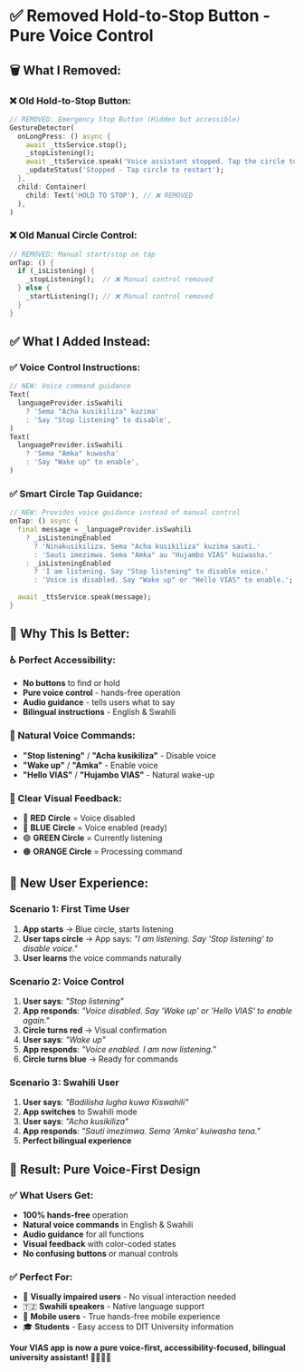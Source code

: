 # ✅ Removed Hold-to-Stop Button - Pure Voice Control

## 🗑️ **What I Removed:**

### **❌ Old Hold-to-Stop Button:**
```dart
// REMOVED: Emergency Stop Button (Hidden but accessible)
GestureDetector(
  onLongPress: () async {
    await _ttsService.stop();
    _stopListening();
    await _ttsService.speak('Voice assistant stopped. Tap the circle to restart.');
    _updateStatus('Stopped - Tap circle to restart');
  },
  child: Container(
    child: Text('HOLD TO STOP'), // ❌ REMOVED
  ),
)
```

### **❌ Old Manual Circle Control:**
```dart
// REMOVED: Manual start/stop on tap
onTap: () {
  if (_isListening) {
    _stopListening();  // ❌ Manual control removed
  } else {
    _startListening(); // ❌ Manual control removed
  }
}
```

## ✅ **What I Added Instead:**

### **✅ Voice Control Instructions:**
```dart
// NEW: Voice command guidance
Text(
  languageProvider.isSwahili 
    ? 'Sema "Acha kusikiliza" kuzima'
    : 'Say "Stop listening" to disable',
)
Text(
  languageProvider.isSwahili 
    ? 'Sema "Amka" kuwasha'
    : 'Say "Wake up" to enable',
)
```

### **✅ Smart Circle Tap Guidance:**
```dart
// NEW: Provides voice guidance instead of manual control
onTap: () async {
  final message = _languageProvider.isSwahili
    ? _isListeningEnabled
      ? 'Ninakusikiliza. Sema "Acha kusikiliza" kuzima sauti.'
      : 'Sauti imezimwa. Sema "Amka" au "Hujambo VIAS" kuiwasha.'
    : _isListeningEnabled
      ? 'I am listening. Say "Stop listening" to disable voice.'
      : 'Voice is disabled. Say "Wake up" or "Hello VIAS" to enable.';
  
  await _ttsService.speak(message);
}
```

## 🎯 **Why This Is Better:**

### **♿ Perfect Accessibility:**
- **No buttons** to find or hold
- **Pure voice control** - hands-free operation
- **Audio guidance** - tells users what to say
- **Bilingual instructions** - English & Swahili

### **🎤 Natural Voice Commands:**
- **"Stop listening"** / **"Acha kusikiliza"** - Disable voice
- **"Wake up"** / **"Amka"** - Enable voice
- **"Hello VIAS"** / **"Hujambo VIAS"** - Natural wake-up

### **🎨 Clear Visual Feedback:**
- 🔴 **RED Circle** = Voice disabled
- 🔵 **BLUE Circle** = Voice enabled (ready)
- 🟢 **GREEN Circle** = Currently listening
- 🟠 **ORANGE Circle** = Processing command

## 🧪 **New User Experience:**

### **Scenario 1: First Time User**
1. **App starts** → Blue circle, starts listening
2. **User taps circle** → App says: *"I am listening. Say 'Stop listening' to disable voice."*
3. **User learns** the voice commands naturally

### **Scenario 2: Voice Control**
1. **User says**: *"Stop listening"*
2. **App responds**: *"Voice disabled. Say 'Wake up' or 'Hello VIAS' to enable again."*
3. **Circle turns red** → Visual confirmation
4. **User says**: *"Wake up"*
5. **App responds**: *"Voice enabled. I am now listening."*
6. **Circle turns blue** → Ready for commands

### **Scenario 3: Swahili User**
1. **User says**: *"Badilisha lugha kuwa Kiswahili"*
2. **App switches** to Swahili mode
3. **User says**: *"Acha kusikiliza"*
4. **App responds**: *"Sauti imezimwa. Sema 'Amka' kuiwasha tena."*
5. **Perfect bilingual experience**

## 🎉 **Result: Pure Voice-First Design**

### **✅ What Users Get:**
- **100% hands-free** operation
- **Natural voice commands** in English & Swahili
- **Audio guidance** for all functions
- **Visual feedback** with color-coded states
- **No confusing buttons** or manual controls

### **✅ Perfect For:**
- 👥 **Visually impaired users** - No visual interaction needed
- 🇹🇿 **Swahili speakers** - Native language support
- 📱 **Mobile users** - True hands-free mobile experience
- 🎓 **Students** - Easy access to DIT University information

**Your VIAS app is now a pure voice-first, accessibility-focused, bilingual university assistant! 🎤🇹🇿✨**

